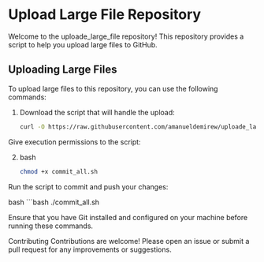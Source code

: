 # Upload Large File Repository

Welcome to the uploade_large_file repository! This repository provides a script to help you upload large files to GitHub.

## Uploading Large Files

To upload large files to this repository, you can use the following commands:

1. Download the script that will handle the upload:
   ```bash
   curl -O https://raw.githubusercontent.com/amanueldemirew/uploade_large_file/main/commit_all.sh
Give execution permissions to the script:

2. bash
   ```bash
   chmod +x commit_all.sh
Run the script to commit and push your changes:

bash
    ```bash
    ./commit_all.sh

Ensure that you have Git installed and configured on your machine before running these commands.

Contributing
Contributions are welcome! Please open an issue or submit a pull request for any improvements or suggestions.

